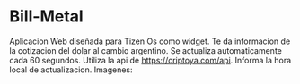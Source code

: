 # Bill-Metal

Aplicacion Web diseñada para Tizen Os como widget.
Te da informacion de la cotizacion del dolar al cambio argentino.
Se actualiza automaticamente cada 60 segundos.
Utiliza la api de https://criptoya.com/api.
Informa la hora local de actualizacion.
Imagenes:
